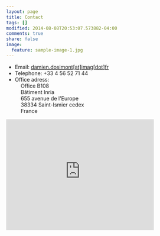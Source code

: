 ```yaml
---
layout: page
title: Contact
tags: []
modified: 2014-08-08T20:53:07.573882-04:00
comments: true
share: false
image:
  feature: sample-image-1.jpg
---
```


- Email: 
    [damien.dosimont[at]imag[dot]fr](damien.dosimont[at]imag[dot]fr)
- Telephone: 
    +33 4 56 52 71 44
- Office adress:  
    &nbsp;&nbsp;&nbsp;&nbsp;Office B108  
    &nbsp;&nbsp;&nbsp;&nbsp;Bâtiment Inria  
    &nbsp;&nbsp;&nbsp;&nbsp;655 avenue de l'Europe  
    &nbsp;&nbsp;&nbsp;&nbsp;38334 Saint-Ismier cedex  
    &nbsp;&nbsp;&nbsp;&nbsp;France  
     

<iframe src="https://www.google.com/maps/embed?pb=!1m14!1m8!1m3!1d5621.147739983848!2d5.807397938471249!3d45.2159579125406!3m2!1i1024!2i768!4f13.1!3m3!1m2!1s0x0%3A0x60b3d32a7c64c8f0!2sInria+Grenoble+Rh%C3%B4ne-Alpes!5e0!3m2!1sfr!2sfr!4v1430126613768" width="400" height="300" frameborder="0" style="border:0"></iframe>
